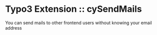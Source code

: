 # Typo3 Extension :: cySendMails
You can send mails to other frontend users without knowing your email address


